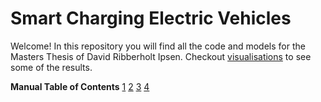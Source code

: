 # Smart Charging Electric Vehicles
Welcome!
In this repository you will find all the code and models for the Masters Thesis of David Ribberholt Ipsen.
Checkout [visualisations](https://davidripsen.github.io/code_Smart_Charging/) to see some of the results.


**Manual Table of Contents**
[1](https://davidripsen.github.io/code_Smart_Charging/_figures/A)
[2](https://davidripsen.github.io/code_Smart_Charging/_figures/B)
[3](https://davidripsen.github.io/code_Smart_Charging/_figures/C) 
[4](https://davidripsen.github.io/code_Smart_Charging/_figures/spotprices) 